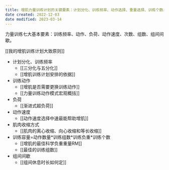 ```yaml
---
title: 增肌力量训练计划的关键要素：计划分化、训练频率、动作选择、重量选择、训练个数、训练组数、组间间隔、肌肉收缩方式、动作速度
date created: 2022-12-03
date modified: 2023-03-14
---
```


力量训练七大基本要素：训练频率、动作、负荷、动作速度、次数、组数、组间间歇。

[[我的增肌训练计划大致原则]]

- 计划分化、训练频率
	- [[三分化与五分化]]
	- [[增肌训练计划安排的依据]]
- 训练动作
	- [[增肌是否需要更换训练动作]]
	- [[力量训练动作模式宏观概括]]
- 负荷
	- [[渐进式超负荷]]
- 动作速度
	- [[动作速度选择中速最能帮助增肌]]
- 肌肉收缩方式
	- [[肌肉的离心收缩、向心收缩和等长收缩]]
- 训练容量=动作数量\*训练组数\*训练负重\*训练个数
	- [[增肌的最佳科学负重重量RM]]
	- [[最佳的训练组数]]
- 组间间歇
	- [[组间休息时长如何定]]
